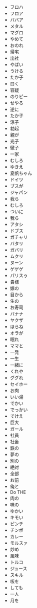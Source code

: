 * フロハ
* フロア
* ババア
* メタル
* マグロ
* やめて
* おのれ
* 帰宅
* 出社
* やばい
* うける
* たか子
* 曰く
* 容疑
* のりピー
* せやろ
* 逆に
* たか子
* 涼子
* 勃起
* 親が
* 光子
* 徹子
* 一家
* むしろ
* ゆきえ
* 夏帆ちゃん
* ドイツ
* ブスが
* ジャパン
* 我ら
* むしろ
* ついに
* 我ら
* アタシ
* ドブス
* ガチャリ
* バタリ
* ガバリ
* ムクリ
* ヌーン
* ゲゲゲ
* パリスゥ
* 貴様
* 嫁の
* 目から
* 生の
* お寿司
* バナナ
* ヤクザ
* ほらね
* オラが
* 眠れ
* ママと
* 一発
* 一生
* 一緒に
* くれや
* ググれ
* セイホー
* お肉
* いい湯
* でかい
* でっかい
* でけえ
* 巨大
* ガール
* 社員
* 社畜
* 鉄の
* 夢の
* 別の
* 絶対
* 全部
* お前
* 俺と
* Do THE
* 肉の
* 味の
* ゆかい
* キモい
* ピンチ
* チンポ
* カレー
* モルスァ
* 炒め
* 風味
* トルコ
* ジュース
* スキル
* 咳を
* しても
* 一人
* 月を

